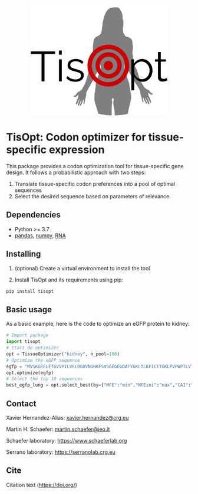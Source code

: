 <p align="center">
	<img src="img/logo.png" width="371" height="300">
</p>

# TisOpt: Codon optimizer for tissue-specific expression

This package provides a codon optimization tool for tissue-specific gene design. It follows a probabilistic approach with two steps:
1) Translate tissue-specific codon preferences into a pool of optimal sequences
2) Select the desired sequence based on parameters of relevance.

## Dependencies

- Python >= 3.7
- [pandas](https://pandas.pydata.org/), [numpy](https://numpy.org/), [RNA](https://github.com/ViennaRNA/ViennaRNA)

## Installing

1) (optional) Create a virtual environment to install the tool

2) Install TisOpt and its requirements using pip:
```bash
pip install tisopt
```

## Basic usage

As a basic example, here is the code to optimize an eGFP protein to kidney:
```python
# Import package
import tisopt
# Start de optimizer
opt = TissueOptimizer("kidney", n_pool=100)
# Optimize the eGFP sequence
egfp = "MVSKGEELFTGVVPILVELDGDVNGHKFSVSGEGEGDATYGKLTLKFICTTGKLPVPWPTLVTTLTYGVQCFSRYPDHMKQHDFFKSAMPEGYVQERTIFFKDDGNYKTRAEVKFEGDTLVNRIELKGIDFKEDGNILGHKLEYNYNSHNVYIMADKQKNGIKVNFKIRHNIEDGSVQLADHYQQNTPIGDGPVLLPDNHYLSTQSALSKDPNEKRDHMVLLEFVTAAGITLGMDELYK"
opt.optimize(egfp)
# Select the top 10 sequences
best_egfp_lung = opt.select_best(by={"MFE":"min","MFEini":"max","CAI":"max","CPB":"max","ENC":"min"},homopolymers=7, top=10)
```

## Contact

Xavier Hernandez-Alias: xavier.hernandez@crg.eu

Martin H. Schaefer: martin.schaefer@ieo.it

Schaefer laboratory: https://www.schaeferlab.org

Serrano laboratory: https://serranolab.crg.eu


## Cite

Citation text (https://doi.org/)